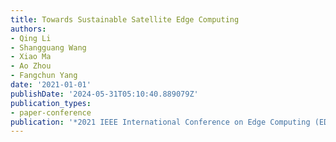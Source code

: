 ```yaml
---
title: Towards Sustainable Satellite Edge Computing
authors:
- Qing Li
- Shangguang Wang
- Xiao Ma
- Ao Zhou
- Fangchun Yang
date: '2021-01-01'
publishDate: '2024-05-31T05:10:40.889079Z'
publication_types:
- paper-conference
publication: '*2021 IEEE International Conference on Edge Computing (EDGE)*'
---
```

